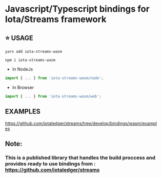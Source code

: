 # Javascript/Typescript bindings for Iota/Streams framework

## ⭐ USAGE

```
yarn add iota-streams-wasm
```

```
npm i iota-streams-wasm
```

- In NodeJs
```js
import { ... } from 'iota-streams-wasm/node';
```
- In Browser

```js
import { ... } from 'iota-streams-wasm/web';
```

## EXAMPLES
https://github.com/iotaledger/streams/tree/develop/bindings/wasm/examples


## Note:
### This is a published library that handles the build proccess and provides ready to use bindings from : https://github.com/iotaledger/streams 